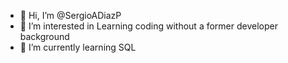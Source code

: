 - 👋 Hi, I’m @SergioADiazP
- 👀 I’m interested in Learning coding without a former developer background
- 🌱 I’m currently learning SQL
